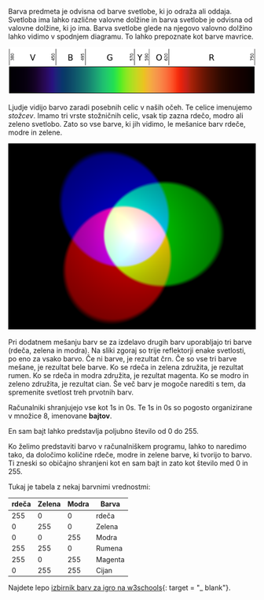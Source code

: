 Barva predmeta je odvisna od barve svetlobe, ki jo odraža ali oddaja. Svetloba ima lahko različne valovne dolžine in barva svetlobe je odvisna od valovne dolžine, ki jo ima. Barva svetlobe glede na njegovo valovno dolžino lahko vidimo v spodnjem diagramu. To lahko prepoznate kot barve mavrice.

![Vidni spekter](images/linear-visible-spectrum.png)

Ljudje vidijo barvo zaradi posebnih celic v naših očeh. Te celice imenujemo *stožcev*. Imamo tri vrste stožničnih celic, vsak tip zazna rdečo, modro ali zeleno svetlobo. Zato so vse barve, ki jih vidimo, le mešanice barv rdeče, modre in zelene.

![Mešanje barv dodatka](images/additive-colour-mixing.png)

Pri dodatnem mešanju barv se za izdelavo drugih barv uporabljajo tri barve (rdeča, zelena in modra). Na sliki zgoraj so trije reflektorji enake svetlosti, po eno za vsako barvo. Če ni barve, je rezultat črn. Če so vse tri barve mešane, je rezultat bele barve. Ko se rdeča in zelena združita, je rezultat rumen. Ko se rdeča in modra združita, je rezultat magenta. Ko se modro in zeleno združita, je rezultat cian. Še več barv je mogoče narediti s tem, da spremenite svetlost treh prvotnih barv.

Računalniki shranjujejo vse kot 1s in 0s. Te 1s in 0s so pogosto organizirane v množice 8, imenovane **bajtov**.

En sam bajt lahko predstavlja poljubno število od 0 do 255.

Ko želimo predstaviti barvo v računalniškem programu, lahko to naredimo tako, da določimo količine rdeče, modre in zelene barve, ki tvorijo to barvo. Ti zneski so običajno shranjeni kot en sam bajt in zato kot število med 0 in 255.

Tukaj je tabela z nekaj barvnimi vrednostmi:

| rdeča | Zelena | Modra | Barva   |
| ----- | ------ | ----- | ------- |
| 255   | 0      | 0     | rdeča   |
| 0     | 255    | 0     | Zelena  |
| 0     | 0      | 255   | Modra   |
| 255   | 255    | 0     | Rumena  |
| 255   | 0      | 255   | Magenta |
| 0     | 255    | 255   | Cijan   |

Najdete lepo [izbirnik barv za igro na w3schools](https://www.w3schools.com/colors/colors_rgb.asp){: target = "_ blank"}.